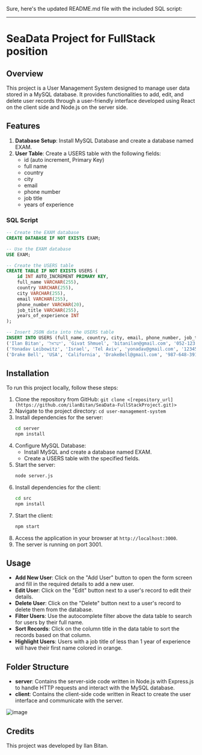 Sure, here's the updated README.md file with the included SQL script:

---

# SeaData Project for FullStack position

## Overview

This project is a User Management System designed to manage user data stored in a MySQL database. It provides functionalities to add, edit, and delete user records through a user-friendly interface developed using React on the client side and Node.js on the server side.

## Features

1. **Database Setup**: Install MySQL Database and create a database named EXAM.
2. **User Table**: Create a USERS table with the following fields: 
   - id (auto increment, Primary Key)
   - full name
   - country
   - city
   - email
   - phone number
   - job title
   - years of experience

### SQL Script

```sql
-- Create the EXAM database
CREATE DATABASE IF NOT EXISTS EXAM;

-- Use the EXAM database
USE EXAM;

-- Create the USERS table
CREATE TABLE IF NOT EXISTS USERS (
    id INT AUTO_INCREMENT PRIMARY KEY,
    full_name VARCHAR(255),
    country VARCHAR(255),
    city VARCHAR(255),
    email VARCHAR(255),
    phone_number VARCHAR(20),
    job_title VARCHAR(255),
    years_of_experience INT
);

-- Insert JSON data into the USERS table
INSERT INTO USERS (full_name, country, city, email, phone_number, job_title, years_of_experience) VALUES
('Ilan Bitan', 'ישראל', 'Givat Shmuel', 'bitanilan@gmail.com', '052-123-3222', 'Full Stack Engineer', 0),
('Yonadav Leibowitz', 'Israel', 'Tel Aviv', 'yonadav@gmail.com', '123456789012', 'Full Stack Engineer', 12),
('Drake Bell', 'USA', 'California', 'DrakeBell@gmail.com', '987-648-3915413', 'Singer', 0);
```

## Installation

To run this project locally, follow these steps:

1. Clone the repository from GitHub: `git clone <[repository_url](https://github.com/ilanBitan/SeaData-FullStackProject.git)>`
2. Navigate to the project directory: `cd user-management-system`
3. Install dependencies for the server:
   ```bash
   cd server
   npm install
   ```
4. Configure MySQL Database:
   - Install MySQL and create a database named EXAM.
   - Create a USERS table with the specified fields.
5. Start the server:
   ```bash
   node server.js
   ```
6. Install dependencies for the client:
   ```bash
   cd src
   npm install
   ```
7. Start the client:
   ```bash
   npm start
   ```
8. Access the application in your browser at `http://localhost:3000`.
9. The server is running on port 3001.

## Usage

- **Add New User**: Click on the "Add User" button to open the form screen and fill in the required details to add a new user.
- **Edit User**: Click on the "Edit" button next to a user's record to edit their details.
- **Delete User**: Click on the "Delete" button next to a user's record to delete them from the database.
- **Filter Users**: Use the autocomplete filter above the data table to search for users by their full name.
- **Sort Records**: Click on the column title in the data table to sort the records based on that column.
- **Highlight Users**: Users with a job title of less than 1 year of experience will have their first name colored in orange.

## Folder Structure

- **server**: Contains the server-side code written in Node.js with Express.js to handle HTTP requests and interact with the MySQL database.
- **client**: Contains the client-side code written in React to create the user interface and communicate with the server.

![image](https://github.com/ilanBitan/SeaData-FullStackProject/assets/62257681/3609d330-eae9-4cc8-89e4-5d38965010b1)

## Credits

This project was developed by Ilan Bitan.
